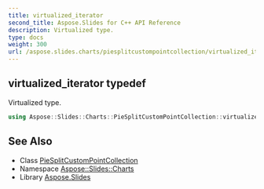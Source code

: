 ```yaml
---
title: virtualized_iterator
second_title: Aspose.Slides for C++ API Reference
description: Virtualized type.
type: docs
weight: 300
url: /aspose.slides.charts/piesplitcustompointcollection/virtualized_iterator/
---
```

## virtualized_iterator typedef


Virtualized type.

```cpp
using Aspose::Slides::Charts::PieSplitCustomPointCollection::virtualized_iterator =  typename iterator_holder_type::virtualized_iterator
```

## See Also

* Class [PieSplitCustomPointCollection](../)
* Namespace [Aspose::Slides::Charts](../../)
* Library [Aspose.Slides](../../../)